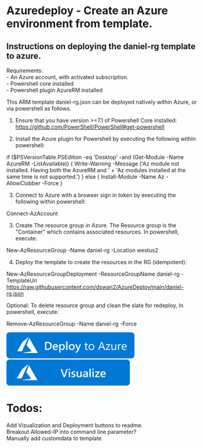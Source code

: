 # Azuredeploy - Create an Azure environment from template.

## Instructions on deploying the daniel-rg template to azure.

Requirements:  
    - An Azure account, with activated subscription.   
    - Powershell core installed  
    - Powershell plugin AzureRM installed  
    
This ARM template daniel-rg.json can be deployed natively within Azure, or via powershell as follows.



1.  Ensure that you have version >=7.1 of Powershell Core installed:  https://github.com/PowerShell/PowerShell#get-powershell


2.  Install the Azure plugin for Powershell by executing the following within powershell:

if ($PSVersionTable.PSEdition -eq 'Desktop' -and (Get-Module -Name AzureRM -ListAvailable)) {
    Write-Warning -Message ('Az module not installed. Having both the AzureRM and ' +
      'Az modules installed at the same time is not supported.')
} else {
    Install-Module -Name Az -AllowClobber -Force
}


3.   Connect to Azure with a browser sign in token by executing the following within powershell:
   
Connect-AzAccount


3.  Create The resource group in Azure.   The Resource group is the "Container" which contains associated resources.  In powershell, execute:

New-AzResourceGroup -Name daniel-rg -Location westus2


4.  Deploy the template to create the resources in the RG (idempotent):

New-AzResourceGroupDeployment -ResourceGroupName daniel-rg -TemplateUri https://raw.githubusercontent.com/dswan2/AzureDeploy/main/daniel-rg.json


Optional:  To delete resource group and clean the slate for redeploy, In powershell, execute:

Remove-AzResourceGroup -Name daniel-rg -Force  


[![Deploy To Azure](https://raw.githubusercontent.com/Azure/azure-quickstart-templates/master/1-CONTRIBUTION-GUIDE/images/deploytoazure.svg?sanitize=true)](https://portal.azure.com/#create/Microsoft.Template/uri/https%3A%2F%2Fraw.githubusercontent.com%2dswan2%2AzureDeploy%2main/daniel-rg.json)  [![Visualize](https://raw.githubusercontent.com/Azure/azure-quickstart-templates/master/1-CONTRIBUTION-GUIDE/images/visualizebutton.svg?sanitize=true)](http://armviz.io/#/?load=https%3A%2F%2Fraw.githubusercontent.com%2dswan2%2AzureDeploy%2Fmain%2Fdaniel-rg.json)


# Todos:
Add Vizualization and Deployment buttons to readme.  
Breakout Allowed-IP into command line parameter?  
Manually add customdata to template  

